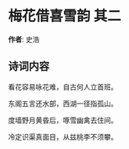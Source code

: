 # 梅花借喜雪韵  其二

**作者**: 史浩

## 诗词内容

看花容易咏花难，自古何人立首班。

东阁五言还水部，西湖一径指孤山。

度墙野月黄昏后，啄雪幽禽去住间。

冷定识渠真面目，从兹桃李不须攀。

